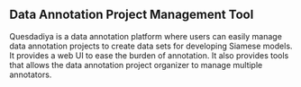 Data Annotation Project Management Tool
---------------------------------------

Quesdadiya is a data annotation platform where users can easily manage
data annotation projects to create data sets for developing Siamese models.
It provides a web UI to ease the burden of annotation. It also provides tools
that allows the data annotation project organizer to manage multiple annotators.
